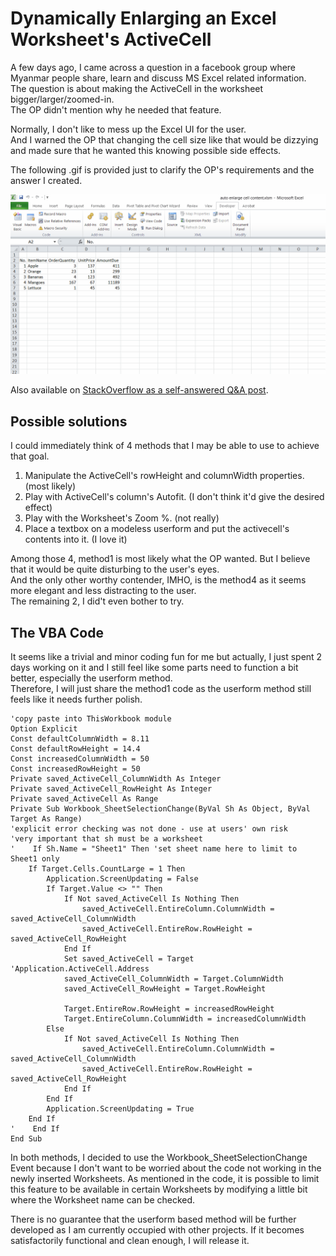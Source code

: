# Dynamically Enlarging an Excel Worksheet's ActiveCell

A few days ago, I came across a question in a facebook group where Myanmar people share, learn and discuss MS Excel related information.\
The question is about making the ActiveCell in the worksheet bigger/larger/zoomed-in.\
The OP didn't mention why he needed that feature.

Normally, I don't like to mess up the Excel UI for the user.\
And I warned the OP that changing the cell size like that would be dizzying and made sure that he wanted this knowing possible side effects.

The following .gif is provided just to clarify the OP's requirements and the answer I created.

![EnlargingActiveCell](images/EnlargingActiveCell.gif)

Also available on [StackOverflow as a self-answered Q&A post](https://stackoverflow.com/questions/69795647/excel-vba-how-to-dynamically-enlarge-expand-activecell/69795648#69795648).

## Possible solutions
I could immediately think of 4 methods that I may be able to use to achieve that goal.

1. Manipulate the ActiveCell's rowHeight and columnWidth properties. (most likely)
2. Play with ActiveCell's column's Autofit. (I don't think it'd give the desired effect)
3. Play with the Worksheet's Zoom %. (not really)
4. Place a textbox on a modeless userform and put the activecell's contents into it. (I love it)

Among those 4, method1 is most likely what the OP wanted. But I believe that it would be quite disturbing to the user's eyes.\
And the only other worthy contender, IMHO, is the method4 as it seems more elegant and less distracting to the user.\
The remaining 2, I did't even bother to try.

## The VBA Code
It seems like a trivial and minor coding fun for me but actually, I just spent 2 days working on it and I still feel like some parts need to function a bit better, especially the userform method.\
Therefore, I will just share the method1 code as the userform method still feels like it needs further polish.

```VBA
'copy paste into ThisWorkbook module
Option Explicit
Const defaultColumnWidth = 8.11
Const defaultRowHeight = 14.4
Const increasedColumnWidth = 50
Const increasedRowHeight = 50
Private saved_ActiveCell_ColumnWidth As Integer
Private saved_ActiveCell_RowHeight As Integer
Private saved_ActiveCell As Range
Private Sub Workbook_SheetSelectionChange(ByVal Sh As Object, ByVal Target As Range)
'explicit error checking was not done - use at users' own risk
'very important that sh must be a worksheet
'    If Sh.Name = "Sheet1" Then 'set sheet name here to limit to Sheet1 only
    If Target.Cells.CountLarge = 1 Then
        Application.ScreenUpdating = False
        If Target.Value <> "" Then
            If Not saved_ActiveCell Is Nothing Then
                saved_ActiveCell.EntireColumn.ColumnWidth = saved_ActiveCell_ColumnWidth
                saved_ActiveCell.EntireRow.RowHeight = saved_ActiveCell_RowHeight
            End If
            Set saved_ActiveCell = Target 'Application.ActiveCell.Address
            saved_ActiveCell_ColumnWidth = Target.ColumnWidth
            saved_ActiveCell_RowHeight = Target.RowHeight

            Target.EntireRow.RowHeight = increasedRowHeight
            Target.EntireColumn.ColumnWidth = increasedColumnWidth
        Else
            If Not saved_ActiveCell Is Nothing Then
                saved_ActiveCell.EntireColumn.ColumnWidth = saved_ActiveCell_ColumnWidth
                saved_ActiveCell.EntireRow.RowHeight = saved_ActiveCell_RowHeight
            End If
        End If
        Application.ScreenUpdating = True
    End If
'    End If
End Sub
```
In both methods, I decided to use the Workbook_SheetSelectionChange Event because I don't want to be worried about the code not working in the newly inserted Worksheets.
As mentioned in the code, it is possible to limit this feature to be available in certain Worksheets by modifying a little bit where the Worksheet name can be checked.

There is no guarantee that the userform based method will be further developed as I am currently occupied with other projects.
If it becomes satisfactorily functional and clean enough, I will release it.
